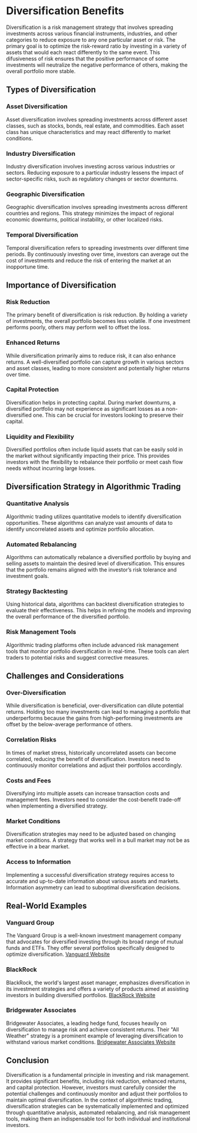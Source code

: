 # Diversification Benefits

Diversification is a risk management strategy that involves spreading investments across various financial instruments, industries, and other categories to reduce exposure to any one particular asset or risk. The primary goal is to optimize the risk-reward ratio by investing in a variety of assets that would each react differently to the same event. This difusiveness of risk ensures that the positive performance of some investments will neutralize the negative performance of others, making the overall portfolio more stable.

## Types of Diversification

### Asset Diversification
Asset diversification involves spreading investments across different asset classes, such as stocks, bonds, real estate, and commodities. Each asset class has unique characteristics and may react differently to market conditions.

### Industry Diversification
Industry diversification involves investing across various industries or sectors. Reducing exposure to a particular industry lessens the impact of sector-specific risks, such as regulatory changes or sector downturns.

### Geographic Diversification
Geographic diversification involves spreading investments across different countries and regions. This strategy minimizes the impact of regional economic downturns, political instability, or other localized risks.

### Temporal Diversification
Temporal diversification refers to spreading investments over different time periods. By continuously investing over time, investors can average out the cost of investments and reduce the risk of entering the market at an inopportune time.

## Importance of Diversification

### Risk Reduction
The primary benefit of diversification is risk reduction. By holding a variety of investments, the overall portfolio becomes less volatile. If one investment performs poorly, others may perform well to offset the loss.

### Enhanced Returns
While diversification primarily aims to reduce risk, it can also enhance returns. A well-diversified portfolio can capture growth in various sectors and asset classes, leading to more consistent and potentially higher returns over time.

### Capital Protection
Diversification helps in protecting capital. During market downturns, a diversified portfolio may not experience as significant losses as a non-diversified one. This can be crucial for investors looking to preserve their capital.

### Liquidity and Flexibility
Diversified portfolios often include liquid assets that can be easily sold in the market without significantly impacting their price. This provides investors with the flexibility to rebalance their portfolio or meet cash flow needs without incurring large losses.

## Diversification Strategy in Algorithmic Trading

### Quantitative Analysis
Algorithmic trading utilizes quantitative models to identify diversification opportunities. These algorithms can analyze vast amounts of data to identify uncorrelated assets and optimize portfolio allocation.

### Automated Rebalancing
Algorithms can automatically rebalance a diversified portfolio by buying and selling assets to maintain the desired level of diversification. This ensures that the portfolio remains aligned with the investor’s risk tolerance and investment goals.

### Strategy Backtesting
Using historical data, algorithms can backtest diversification strategies to evaluate their effectiveness. This helps in refining the models and improving the overall performance of the diversified portfolio.

### Risk Management Tools
Algorithmic trading platforms often include advanced risk management tools that monitor portfolio diversification in real-time. These tools can alert traders to potential risks and suggest corrective measures.

## Challenges and Considerations

### Over-Diversification
While diversification is beneficial, over-diversification can dilute potential returns. Holding too many investments can lead to managing a portfolio that underperforms because the gains from high-performing investments are offset by the below-average performance of others.

### Correlation Risks
In times of market stress, historically uncorrelated assets can become correlated, reducing the benefit of diversification. Investors need to continuously monitor correlations and adjust their portfolios accordingly.

### Costs and Fees
Diversifying into multiple assets can increase transaction costs and management fees. Investors need to consider the cost-benefit trade-off when implementing a diversified strategy.

### Market Conditions
Diversification strategies may need to be adjusted based on changing market conditions. A strategy that works well in a bull market may not be as effective in a bear market.

### Access to Information
Implementing a successful diversification strategy requires access to accurate and up-to-date information about various assets and markets. Information asymmetry can lead to suboptimal diversification decisions.

## Real-World Examples

### Vanguard Group
The Vanguard Group is a well-known investment management company that advocates for diversified investing through its broad range of mutual funds and ETFs. They offer several portfolios specifically designed to optimize diversification. [Vanguard Website](https://www.vanguard.com/)

### BlackRock
BlackRock, the world's largest asset manager, emphasizes diversification in its investment strategies and offers a variety of products aimed at assisting investors in building diversified portfolios. [BlackRock Website](https://www.blackrock.com/)

### Bridgewater Associates
Bridgewater Associates, a leading hedge fund, focuses heavily on diversification to manage risk and achieve consistent returns. Their "All Weather" strategy is a prominent example of leveraging diversification to withstand various market conditions. [Bridgewater Associates Website](https://www.bridgewater.com/)

## Conclusion
Diversification is a fundamental principle in investing and risk management. It provides significant benefits, including risk reduction, enhanced returns, and capital protection. However, investors must carefully consider the potential challenges and continuously monitor and adjust their portfolios to maintain optimal diversification. In the context of algorithmic trading, diversification strategies can be systematically implemented and optimized through quantitative analysis, automated rebalancing, and risk management tools, making them an indispensable tool for both individual and institutional investors.
